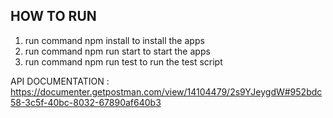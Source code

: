 ## HOW TO RUN
1. run command npm install to install the apps
2. run command npm run start to start the apps
3. run command npm run test to run the test script

API DOCUMENTATION : https://documenter.getpostman.com/view/14104479/2s9YJeygdW#952bdc58-3c5f-40bc-8032-67890af640b3
